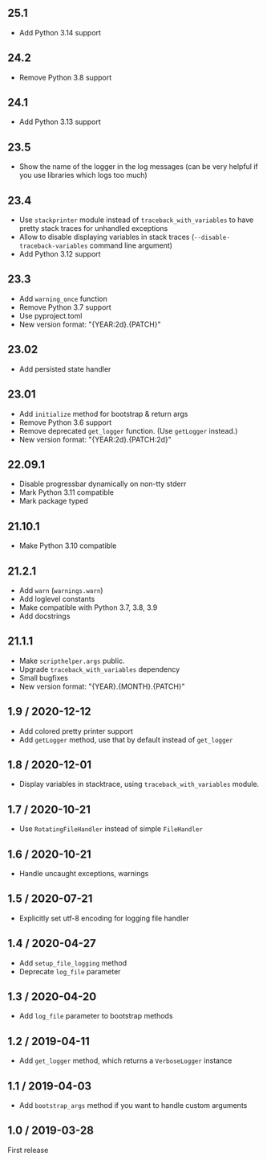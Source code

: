 ## 25.1

- Add Python 3.14 support

## 24.2

- Remove Python 3.8 support

## 24.1

- Add Python 3.13 support

## 23.5

- Show the name of the logger in the log messages (can be very helpful if you use libraries which logs too much)

## 23.4

- Use `stackprinter` module instead of `traceback_with_variables` to have pretty stack traces for unhandled exceptions
- Allow to disable displaying variables in stack traces (`--disable-traceback-variables` command line argument)
- Add Python 3.12 support

## 23.3

- Add `warning_once` function
- Remove Python 3.7 support
- Use pyproject.toml
- New version format: "{YEAR:2d}.{PATCH}"

## 23.02

- Add persisted state handler

## 23.01

- Add `initialize` method for bootstrap & return args
- Remove Python 3.6 support
- Remove deprecated `get_logger` function. (Use `getLogger` instead.)
- New version format: "{YEAR:2d}.{PATCH:2d}"

## 22.09.1

- Disable progressbar dynamically on non-tty stderr
- Mark Python 3.11 compatible
- Mark package typed

## 21.10.1

- Make Python 3.10 compatible

## 21.2.1

- Add `warn` (`warnings.warn`)
- Add loglevel constants
- Make compatible with Python 3.7, 3.8, 3.9
- Add docstrings

## 21.1.1

- Make `scripthelper.args` public.
- Upgrade `traceback_with_variables` dependency
- Small bugfixes
- New version format: "{YEAR}.{MONTH}.{PATCH}"

## 1.9 / 2020-12-12

- Add colored pretty printer support
- Add `getLogger` method, use that by default instead of `get_logger`

## 1.8 / 2020-12-01

- Display variables in stacktrace, using `traceback_with_variables` module.

## 1.7 / 2020-10-21

- Use `RotatingFileHandler` instead of simple `FileHandler`

## 1.6 / 2020-10-21

- Handle uncaught exceptions, warnings

## 1.5 / 2020-07-21

- Explicitly set utf-8 encoding for logging file handler

## 1.4 / 2020-04-27

- Add `setup_file_logging` method
- Deprecate `log_file` parameter

## 1.3 / 2020-04-20

- Add `log_file` parameter to bootstrap methods

## 1.2 / 2019-04-11

- Add `get_logger` method, which returns a `VerboseLogger` instance

## 1.1 / 2019-04-03

- Add `bootstrap_args` method if you want to handle custom arguments

## 1.0 / 2019-03-28

First release